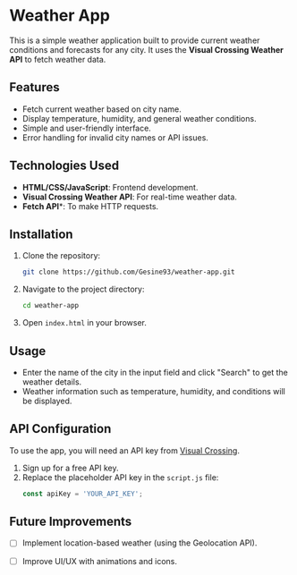 # Weather App

This is a simple weather application built to provide current weather conditions and forecasts for any city. It uses the **Visual Crossing Weather API** to fetch weather data.

## Features

- Fetch current weather based on city name.
- Display temperature, humidity, and general weather conditions.
- Simple and user-friendly interface.
- Error handling for invalid city names or API issues.

## Technologies Used

- **HTML/CSS/JavaScript**: Frontend development.
- **Visual Crossing Weather API**: For real-time weather data.
- **Fetch API***: To make HTTP requests.

## Installation

1. Clone the repository:
   ```bash
   git clone https://github.com/Gesine93/weather-app.git
   ```

2. Navigate to the project directory:
   ```bash
   cd weather-app
   ```

3. Open `index.html` in your browser.

## Usage

- Enter the name of the city in the input field and click "Search" to get the weather details.
- Weather information such as temperature, humidity, and conditions will be displayed.

## API Configuration

To use the app, you will need an API key from [Visual Crossing](https://www.visualcrossing.com/weather-api).

1. Sign up for a free API key.
2. Replace the placeholder API key in the `script.js` file:
   ```javascript
   const apiKey = 'YOUR_API_KEY';
   ```

## Future Improvements

- [ ] Implement location-based weather (using the Geolocation API).
- [ ] Improve UI/UX with animations and icons.

